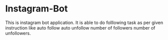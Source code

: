 # Instagram-Bot

This is instagram bot application.
It is able to do folllowing task as per given instruction like 
auto follow
auto unfollow
number of followers number of unfollowers.
